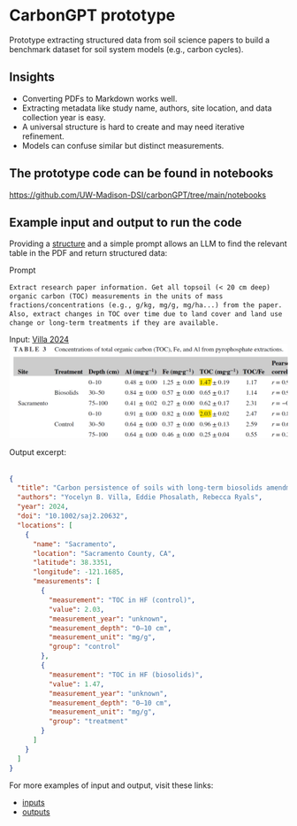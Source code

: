 # CarbonGPT prototype

Prototype extracting structured data from soil science papers to build a benchmark dataset for soil system models (e.g., carbon cycles).

## Insights

- Converting PDFs to Markdown works well.
- Extracting metadata like study name, authors, site location, and data collection year is easy.
- A universal structure is hard to create and may need iterative refinement.
- Models can confuse similar but distinct measurements.

## The prototype code can be found in notebooks
https://github.com/UW-Madison-DSI/carbonGPT/tree/main/notebooks

## Example input and output to run the code

Providing a [structure](proto_carbongpt/data_model.py) and a simple prompt allows an LLM to find the relevant table in the PDF and return structured data:

Prompt
```
Extract research paper information. Get all topsoil (< 20 cm deep) organic carbon (TOC) measurements in the units of mass fractions/concentrations (e.g., g/kg, mg/g, mg/ha...) from the paper. Also, extract changes in TOC over time due to land cover and land use change or long-term treatments if they are available.
```

Input: [Villa 2024](<data/pdfs/Villa et al., 2024.pdf>)
![alt text](imgs/ex1.png)

Output excerpt:

```json

{
  "title": "Carbon persistence of soils with long-term biosolids amendments in California agroecosystems",
  "authors": "Yocelyn B. Villa, Eddie Phosalath, Rebecca Ryals",
  "year": 2024,
  "doi": "10.1002/saj2.20632",
  "locations": [
    {
      "name": "Sacramento",
      "location": "Sacramento County, CA",
      "latitude": 38.3351,
      "longitude": -121.1685,
      "measurements": [
        {
          "measurement": "TOC in HF (control)",
          "value": 2.03,
          "measurement_year": "unknown",
          "measurement_depth": "0–10 cm",
          "measurement_unit": "mg/g",
          "group": "control"
        },
        {
          "measurement": "TOC in HF (biosolids)",
          "value": 1.47,
          "measurement_year": "unknown",
          "measurement_depth": "0–10 cm",
          "measurement_unit": "mg/g",
          "group": "treatment"
        }
      ]
    }
  ]
}
```

For more examples of input and output, visit these links:

- [inputs](/workspaces/proto-carbonGPT/data/pdfs)
- [outputs](/workspaces/proto-carbonGPT/data/parsed)
